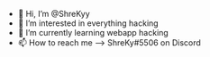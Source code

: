 - 👋 Hi, I’m @ShreKyy
- 👀 I’m interested in everything hacking
- 🌱 I’m currently learning webapp hacking
- 📫 How to reach me --> ShreKy#5506 on Discord

<!---
ShreKyy/ShreKyy is a ✨ special ✨ repository because its `README.md` (this file) appears on your GitHub profile.
You can click the Preview link to take a look at your changes.
--->
